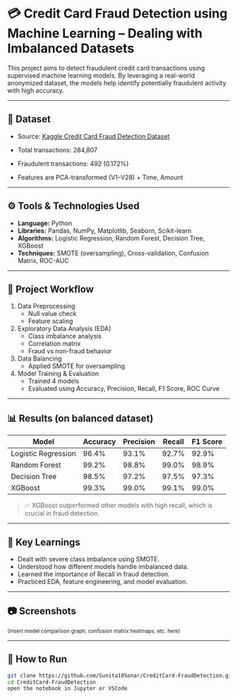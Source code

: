 # 💳 Credit Card Fraud Detection using Machine Learning – Dealing with Imbalanced Datasets

This project aims to detect fraudulent credit card transactions using supervised machine learning models. By leveraging a real-world anonymized dataset, the models help identify potentially fraudulent activity with high accuracy.

---

## 📁 Dataset

- Source: [Kaggle Credit Card Fraud Detection Dataset](https://www.kaggle.com/mlg-ulb/creditcardfraud)
  
- Total transactions: 284,807
- Fraudulent transactions: 492 (0.172%)
- Features are PCA-transformed (V1–V28) + Time, Amount

---

## ⚙️ Tools & Technologies Used

- **Language:** Python  
- **Libraries:** Pandas, NumPy, Matplotlib, Seaborn, Scikit-learn  
- **Algorithms:** Logistic Regression, Random Forest, Decision Tree, XGBoost  
- **Techniques:** SMOTE (oversampling), Cross-validation, Confusion Matrix, ROC-AUC

---

## 🚀 Project Workflow

1. Data Preprocessing
   - Null value check
   - Feature scaling
2. Exploratory Data Analysis (EDA)
   - Class imbalance analysis
   - Correlation matrix
   - Fraud vs non-fraud behavior
3. Data Balancing
   - Applied SMOTE for oversampling
4. Model Training & Evaluation
   - Trained 4 models
   - Evaluated using Accuracy, Precision, Recall, F1 Score, ROC Curve

---

## 📊 Results (on balanced dataset)

| Model              | Accuracy | Precision | Recall | F1 Score |
|--------------------|----------|-----------|--------|----------|
| Logistic Regression | 96.4%   | 93.1%     | 92.7%  | 92.9%    |
| Random Forest       | 99.2%   | 98.8%     | 99.0%  | 98.9%    |
| Decision Tree       | 98.5%   | 97.2%     | 97.5%  | 97.3%    |
| XGBoost             | 99.3%   | 99.0%     | 99.1%  | 99.0%    |

> ✅ XGBoost outperformed other models with high recall, which is crucial in fraud detection.

---

## 📌 Key Learnings

- Dealt with severe class imbalance using SMOTE.
- Understood how different models handle imbalanced data.
- Learned the importance of Recall in fraud detection.
- Practiced EDA, feature engineering, and model evaluation.

---

## 📷 Screenshots

<sub>(Insert model comparison graph, confusion matrix heatmaps, etc. here)</sub>

---

## 📂 How to Run

```bash
git clone https://github.com/Sunita10Sonar/CreditCard-FraudDetection.git
cd CreditCard-FraudDetection
open the notebook in Jupyter or VSCode
